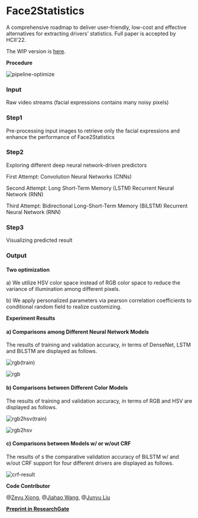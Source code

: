 # Face2Statistics
A comprehensive roadmap to deliver user-friendly, low-cost and effective alternatives for extracting drivers’  statistics. Full paper is accepted by HCII'22.

The WIP version is [here](https://github.com/unnc-ucc/Face2Multimodal).

**Procedure**

![pipeline-optimize](./fig/pipeline-optimize.png)

### Input

Raw video streams (facial expressions contains many noisy pixels)

### Step1

Pre-processing input images to retrieve only the facial expressions and enhance the performance of Face2Statistics

### Step2

Exploring different deep neural network-driven predictors

  First Attempt: Convolution Neural Networks (CNNs) 

  Second Attempt: Long Short-Term Memory (LSTM) Recurrent Neural Network (RNN) 

  Third Attempt: Bidirectional Long-Short-Term Memory (BiLSTM) Recurrent Neural Network (RNN)

### Step3

Visualizing predicted result

### Output

#### Two optimization

a) We utilize HSV color space instead of RGB color space to reduce the variance of illumination among different pixels.

b) We apply personalized parameters via pearson correlation coefficients to conditional random field to realize customizing.



**Experiment Results**

#### a) Comparisons among Different Neural Network Models

 The results of training and validation accuracy, in terms of DenseNet, LSTM and BiLSTM are displayed as follows.

![rgb(train)](./fig/rgb(train).png)

![rgb](./fig/rgb.png)

#### b) Comparisons between Different Color Models

The results of training and validation accuracy, in terms of RGB and HSV are displayed as follows.

![rgb2hsv(train)](./fig/rgb2hsv(train).png)

![rgb2hsv](./fig/rgb2hsv.png)

#### c) Comparisons between Models w/ or w/out CRF

The results of s the comparative validation accuracy of BiLSTM w/ and w/out CRF support for four different drivers are displayed as follows.

![crf-result](./fig/crf-result.png)



**Code Contributor**

@[Zeyu Xiong](https://github.com/BILLXZY1215), @[Jiahao Wang](https://github.com/wjhUNUK), @[Junyu Liu](https://github.com/Junyu-Liu-Nate)

**[Preprint in ResearchGate](https://www.researchgate.net/publication/358532608_Face2Statistics_User-Friendly_Low-Cost_and_Effective_Alternative_to_In-Vehicle_SensorsMonitors_for_Drivers)**

